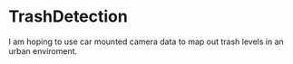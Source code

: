 # TrashDetection
I am hoping to use car mounted camera data to map out trash levels in an urban enviroment.
